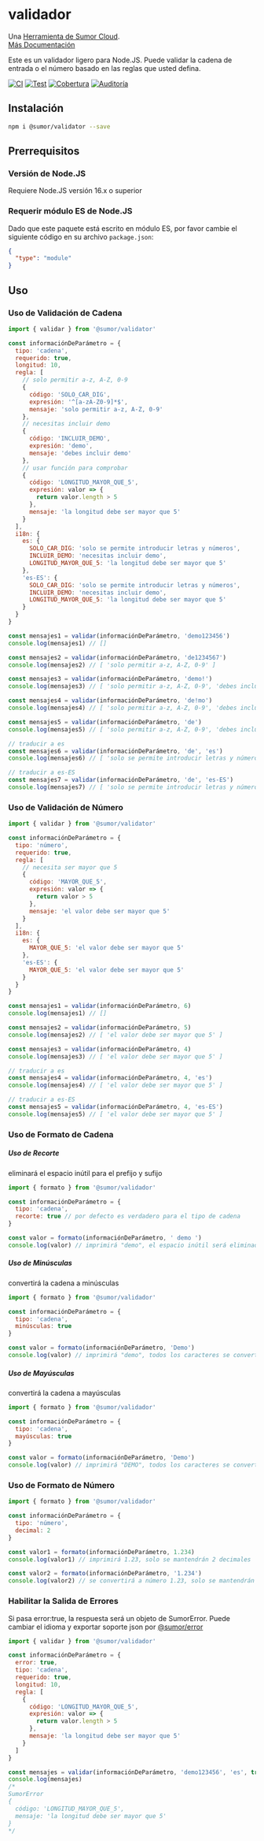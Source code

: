 # validador

Una [Herramienta de Sumor Cloud](https://sumor.cloud).  
[Más Documentación](https://sumor.cloud)

Este es un validador ligero para Node.JS.
Puede validar la cadena de entrada o el número basado en las reglas que usted defina.

[![CI](https://github.com/sumor-cloud/validator/actions/workflows/ci.yml/badge.svg)](https://github.com/sumor-cloud/validator/actions/workflows/ci.yml)
[![Test](https://github.com/sumor-cloud/validator/actions/workflows/ut.yml/badge.svg)](https://github.com/sumor-cloud/validator/actions/workflows/ut.yml)
[![Cobertura](https://github.com/sumor-cloud/validator/actions/workflows/coverage.yml/badge.svg)](https://github.com/sumor-cloud/validator/actions/workflows/coverage.yml)
[![Auditoría](https://github.com/sumor-cloud/validator/actions/workflows/audit.yml/badge.svg)](https://github.com/sumor-cloud/validator/actions/workflows/audit.yml)

## Instalación

```bash
npm i @sumor/validator --save
```

## Prerrequisitos

### Versión de Node.JS

Requiere Node.JS versión 16.x o superior

### Requerir módulo ES de Node.JS

Dado que este paquete está escrito en módulo ES,
por favor cambie el siguiente código en su archivo `package.json`:

```json
{
  "type": "module"
}
```

## Uso

### Uso de Validación de Cadena

```js
import { validar } from '@sumor/validator'

const informaciónDeParámetro = {
  tipo: 'cadena',
  requerido: true,
  longitud: 10,
  regla: [
    // solo permitir a-z, A-Z, 0-9
    {
      código: 'SOLO_CAR_DIG',
      expresión: '^[a-zA-Z0-9]*$',
      mensaje: 'solo permitir a-z, A-Z, 0-9'
    },
    // necesitas incluir demo
    {
      código: 'INCLUIR_DEMO',
      expresión: 'demo',
      mensaje: 'debes incluir demo'
    },
    // usar función para comprobar
    {
      código: 'LONGITUD_MAYOR_QUE_5',
      expresión: valor => {
        return valor.length > 5
      },
      mensaje: 'la longitud debe ser mayor que 5'
    }
  ],
  i18n: {
    es: {
      SOLO_CAR_DIG: 'solo se permite introducir letras y números',
      INCLUIR_DEMO: 'necesitas incluir demo',
      LONGITUD_MAYOR_QUE_5: 'la longitud debe ser mayor que 5'
    },
    'es-ES': {
      SOLO_CAR_DIG: 'solo se permite introducir letras y números',
      INCLUIR_DEMO: 'necesitas incluir demo',
      LONGITUD_MAYOR_QUE_5: 'la longitud debe ser mayor que 5'
    }
  }
}

const mensajes1 = validar(informaciónDeParámetro, 'demo123456')
console.log(mensajes1) // []

const mensajes2 = validar(informaciónDeParámetro, 'de1234567')
console.log(mensajes2) // [ 'solo permitir a-z, A-Z, 0-9' ]

const mensajes3 = validar(informaciónDeParámetro, 'demo!')
console.log(mensajes3) // [ 'solo permitir a-z, A-Z, 0-9', 'debes incluir demo' ]

const mensajes4 = validar(informaciónDeParámetro, 'de!mo')
console.log(mensajes4) // [ 'solo permitir a-z, A-Z, 0-9', 'debes incluir demo' ]

const mensajes5 = validar(informaciónDeParámetro, 'de')
console.log(mensajes5) // [ 'solo permitir a-z, A-Z, 0-9', 'debes incluir demo', 'la longitud debe ser mayor que 5' ]

// traducir a es
const mensajes6 = validar(informaciónDeParámetro, 'de', 'es')
console.log(mensajes6) // [ 'solo se permite introducir letras y números', 'necesitas incluir demo', 'la longitud debe ser mayor que 5' ]

// traducir a es-ES
const mensajes7 = validar(informaciónDeParámetro, 'de', 'es-ES')
console.log(mensajes7) // [ 'solo se permite introducir letras y números', 'necesitas incluir demo', 'la longitud debe ser mayor que 5' ]
```

### Uso de Validación de Número

```js
import { validar } from '@sumor/validator'

const informaciónDeParámetro = {
  tipo: 'número',
  requerido: true,
  regla: [
    // necesita ser mayor que 5
    {
      código: 'MAYOR_QUE_5',
      expresión: valor => {
        return valor > 5
      },
      mensaje: 'el valor debe ser mayor que 5'
    }
  ],
  i18n: {
    es: {
      MAYOR_QUE_5: 'el valor debe ser mayor que 5'
    },
    'es-ES': {
      MAYOR_QUE_5: 'el valor debe ser mayor que 5'
    }
  }
}

const mensajes1 = validar(informaciónDeParámetro, 6)
console.log(mensajes1) // []

const mensajes2 = validar(informaciónDeParámetro, 5)
console.log(mensajes2) // [ 'el valor debe ser mayor que 5' ]

const mensajes3 = validar(informaciónDeParámetro, 4)
console.log(mensajes3) // [ 'el valor debe ser mayor que 5' ]

// traducir a es
const mensajes4 = validar(informaciónDeParámetro, 4, 'es')
console.log(mensajes4) // [ 'el valor debe ser mayor que 5' ]

// traducir a es-ES
const mensajes5 = validar(informaciónDeParámetro, 4, 'es-ES')
console.log(mensajes5) // [ 'el valor debe ser mayor que 5' ]
```

### Uso de Formato de Cadena

##### Uso de Recorte

eliminará el espacio inútil para el prefijo y sufijo

```js
import { formato } from '@sumor/validador'

const informaciónDeParámetro = {
  tipo: 'cadena',
  recorte: true // por defecto es verdadero para el tipo de cadena
}

const valor = formato(informaciónDeParámetro, ' demo ')
console.log(valor) // imprimirá "demo", el espacio inútil será eliminado
```

##### Uso de Minúsculas

convertirá la cadena a minúsculas

```js
import { formato } from '@sumor/validador'

const informaciónDeParámetro = {
  tipo: 'cadena',
  minúsculas: true
}

const valor = formato(informaciónDeParámetro, 'Demo')
console.log(valor) // imprimirá "demo", todos los caracteres se convertirán a minúsculas
```

##### Uso de Mayúsculas

convertirá la cadena a mayúsculas

```js
import { formato } from '@sumor/validador'

const informaciónDeParámetro = {
  tipo: 'cadena',
  mayúsculas: true
}

const valor = formato(informaciónDeParámetro, 'Demo')
console.log(valor) // imprimirá "DEMO", todos los caracteres se convertirán a mayúsculas
```

### Uso de Formato de Número

```js
import { formato } from '@sumor/validador'

const informaciónDeParámetro = {
  tipo: 'número',
  decimal: 2
}

const valor1 = formato(informaciónDeParámetro, 1.234)
console.log(valor1) // imprimirá 1.23, solo se mantendrán 2 decimales

const valor2 = formato(informaciónDeParámetro, '1.234')
console.log(valor2) // se convertirá a número 1.23, solo se mantendrán 2 decimales
```

### Habilitar la Salida de Errores

Si pasa error:true, la respuesta será un objeto de SumorError.
Puede cambiar el idioma y exportar soporte json por [@sumor/error](https://www.npmjs.com/package/@sumor/error)

```js
import { validar } from '@sumor/validador'

const informaciónDeParámetro = {
  error: true,
  tipo: 'cadena',
  requerido: true,
  longitud: 10,
  regla: [
    {
      código: 'LONGITUD_MAYOR_QUE_5',
      expresión: valor => {
        return valor.length > 5
      },
      mensaje: 'la longitud debe ser mayor que 5'
    }
  ]
}

const mensajes = validar(informaciónDeParámetro, 'demo123456', 'es', true)
console.log(mensajes)
/* 
SumorError
{
  código: 'LONGITUD_MAYOR_QUE_5',
  mensaje: 'la longitud debe ser mayor que 5'
}
*/
```
